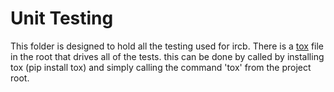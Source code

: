 # Unit Testing
This folder is designed to hold all the testing used for ircb. There is a [tox](https://tox.readthedocs.org/en/latest/index.html) file in the root that drives all of the tests. this can be done by called by installing tox (pip install tox) and simply calling the command 'tox' from the project root.
